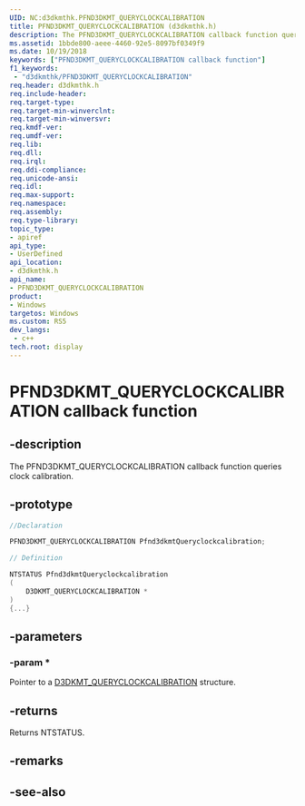 ```yaml
---
UID: NC:d3dkmthk.PFND3DKMT_QUERYCLOCKCALIBRATION
title: PFND3DKMT_QUERYCLOCKCALIBRATION (d3dkmthk.h)
description: The PFND3DKMT_QUERYCLOCKCALIBRATION callback function queries clock calibration.
ms.assetid: 1bbde800-aeee-4460-92e5-8097bf0349f9
ms.date: 10/19/2018
keywords: ["PFND3DKMT_QUERYCLOCKCALIBRATION callback function"]
f1_keywords:
 - "d3dkmthk/PFND3DKMT_QUERYCLOCKCALIBRATION"
req.header: d3dkmthk.h
req.include-header:
req.target-type:
req.target-min-winverclnt:
req.target-min-winversvr:
req.kmdf-ver:
req.umdf-ver:
req.lib:
req.dll:
req.irql: 
req.ddi-compliance:
req.unicode-ansi:
req.idl:
req.max-support:
req.namespace:
req.assembly:
req.type-library: 
topic_type: 
- apiref
api_type: 
- UserDefined
api_location: 
- d3dkmthk.h
api_name: 
- PFND3DKMT_QUERYCLOCKCALIBRATION
product:
- Windows
targetos: Windows
ms.custom: RS5
dev_langs:
 - c++
tech.root: display
---
```


# PFND3DKMT_QUERYCLOCKCALIBRATION callback function

## -description

The PFND3DKMT_QUERYCLOCKCALIBRATION callback function queries clock calibration. 

## -prototype

```cpp
//Declaration

PFND3DKMT_QUERYCLOCKCALIBRATION Pfnd3dkmtQueryclockcalibration; 

// Definition

NTSTATUS Pfnd3dkmtQueryclockcalibration 
(
	D3DKMT_QUERYCLOCKCALIBRATION *
)
{...}

```

## -parameters

### -param * 

Pointer to a [D3DKMT_QUERYCLOCKCALIBRATION](../d3dkmdt/ns-d3dkmdt-_d3dkmt_queryclockcalibration.md) structure.

## -returns

Returns NTSTATUS.


## -remarks




## -see-also
